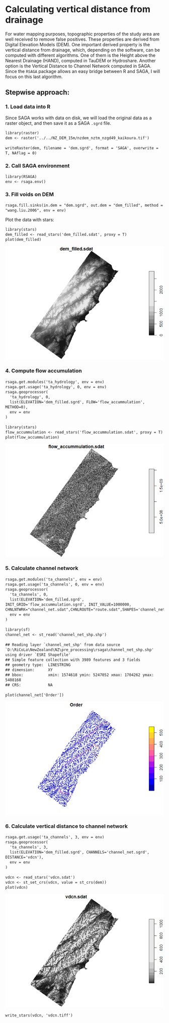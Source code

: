 Calculating vertical distance from drainage
===========================================

For water mapping purposes, topographic properties of the study area are
well received to remove false positives. These properties are derived
from Digital Elevation Models (DEM). One important derived property is
the vertical distance from drainage, which, depending on the software,
can be computed with different algorithms. One of them is the Height
above the Nearest Drainage (HAND), computed in TauDEM or Hydroshare.
Another option is the Vertical Distance to Channel Network computed in
SAGA. Since the `RSAGA` package allows an easy bridge between R and
SAGA, I will focus on this last algorithm.

Stepwise approach:
------------------

### 1. Load data into R

Since SAGA works with data on disk, we will load the original data as a
raster object, and then save it as a SAGA `.sgrd` file.

    library(raster)
    dem <- raster('../../NZ_DEM_15m/nzdem_nztm_nzgd49_kaikoura.tif') 

    writeRaster(dem, filename = 'dem.sgrd', format = 'SAGA', overwrite = T, NAflag = 0)

### 2. Call SAGA environment

    library(RSAGA)
    env <- rsaga.env()

### 3. Fill voids on DEM

    rsaga.fill.sinks(in.dem = "dem.sgrd", out.dem = "dem_filled", method = "wang.liu.2006", env = env)

Plot the data with stars:

    library(stars)
    dem_filled <- read_stars('dem_filled.sdat', proxy = T)
    plot(dem_filled)

![](vdcn_procedure_files/figure-markdown_strict/unnamed-chunk-5-1.png)

### 4. Compute flow accumulation

    rsaga.get.modules('ta_hydrology', env = env)
    rsaga.get.usage('ta_hydrology', 0, env = env)
    rsaga.geoprocessor(
      'ta_hydrology', 0, 
      list(ELEVATION='dem_filled.sgrd', FLOW='flow_accummulation', METHOD=0),
      env = env
    )

    library(stars)
    flow_accummulation <- read_stars('flow_accummulation.sdat', proxy = T)
    plot(flow_accummulation)

![](vdcn_procedure_files/figure-markdown_strict/unnamed-chunk-7-1.png)

### 5. Calculate channel network

    rsaga.get.modules('ta_channels', env = env)
    rsaga.get.usage('ta_channels', 0, env = env)
    rsaga.geoprocessor(
      'ta_channels', 0, 
      list(ELEVATION='dem_filled.sgrd', INIT_GRID='flow_accummulation.sgrd', INIT_VALUE=1000000, CHNLNTWRK="channel_net.sdat",CHNLROUTE="route.sdat",SHAPES='channel_net_shp.shp'),
      env = env
    )

    library(sf)
    channel_net <- st_read('channel_net_shp.shp')

    ## Reading layer `channel_net_shp' from data source `D:\RiCoLa\NewZealand\NZ\pre_processing\rsaga\channel_net_shp.shp' using driver `ESRI Shapefile'
    ## Simple feature collection with 3989 features and 3 fields
    ## geometry type:  LINESTRING
    ## dimension:      XY
    ## bbox:           xmin: 1574618 ymin: 5247052 xmax: 1704262 ymax: 5408168
    ## CRS:            NA

    plot(channel_net['Order'])

![](vdcn_procedure_files/figure-markdown_strict/unnamed-chunk-9-1.png)

### 6. Calculate vertical distance to channel network

    rsaga.get.usage('ta_channels', 3, env = env)
    rsaga.geoprocessor(
      'ta_channels', 3, 
      list(ELEVATION='dem_filled.sgrd', CHANNELS='channel_net.sgrd', DISTANCE='vdcn'),
      env = env
    )

    vdcn <- read_stars('vdcn.sdat')
    vdcn <- st_set_crs(vdcn, value = st_crs(dem))
    plot(vdcn)

![](vdcn_procedure_files/figure-markdown_strict/unnamed-chunk-11-1.png)

    write_stars(vdcn, 'vdcn.tiff')
